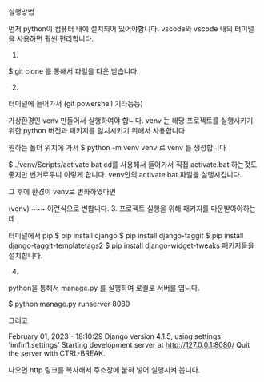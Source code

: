 실행방법

먼저 python이 컴퓨터 내에 설치되어 있어야합니다.
vscode와 vscode 내의 터미널을 사용하면 훨씬 편리합니다.

1.
$ git clone <repo link> 를 통해서 파일을 다운 받습니다.

2.
터미널에 들어가서 (git powershell 기타등등)

가상환경인 venv 만들어서 실행하여야 합니다.
venv 는 해당 프로젝트를 실행시키기 위한 python 버전과 패키지를 일치시키기 위해서 사용합니다

원하는 폴더 위치에 가서
$ python -m venv venv
로 venv 를 생성합니다

$ ./venv/Scripts/activate.bat
cd를 사용해서 들어가서 직접 activate.bat 하는것도 좋지만 번거로우니 이렇게 합니다.
venv안의 activate.bat 파일을 실행시킵니다.

그 후에 환경이 venv로 변화하였다면

(venv) ~~~  이런식으로 변합니다.
3.
프로젝트 실행을 위해 패키지를 다운받아야하는데

터미널에서 pip
$ pip install django
$ pip install django-taggit
$ pip install django-taggit-templatetags2
$ pip install django-widget-tweaks
패키지들을 설치합니다.

4.
python을 통해서
manage.py 를 실행하여 로컬로 서버를 엽니다.

$ python manage.py runserver 8080

그리고 

February 01, 2023 - 18:10:29
Django version 4.1.5, using settings 'imfin1.settings'
Starting development server at http://127.0.0.1:8080/
Quit the server with CTRL-BREAK.

나오면 
http 링크를 복사해서 주소창에 붙혀 넣어 실행시켜 봅니다.







